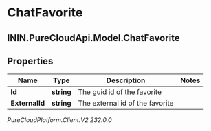 # ChatFavorite

## ININ.PureCloudApi.Model.ChatFavorite

## Properties

|Name | Type | Description | Notes|
|------------ | ------------- | ------------- | -------------|
| **Id** | **string** | The guid id of the favorite | |
| **ExternalId** | **string** | The external id of the favorite | |



_PureCloudPlatform.Client.V2 232.0.0_
